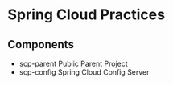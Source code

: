 # Spring Cloud Practices

## Components

- scp-parent
    Public Parent Project
- scp-config
    Spring Cloud Config Server